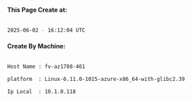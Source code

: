 
   
#### This Page Create at:

```bash

2025-06-02 - 16:12:04 UTC

```

#### Create By Machine:

```bash

Host Name : fv-az1788-461

platform  : Linux-6.11.0-1015-azure-x86_64-with-glibc2.39

Ip Local  : 10.1.0.118

```

